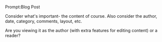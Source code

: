 Prompt:Blog Post

Consider what's important- the content of course. Also consider the author, date, category, comments, layout, etc.

Are you viewing it as the author (with extra features for editing content) or a reader?
